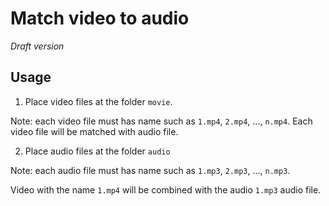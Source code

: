 # Match video to audio

_*Draft version*_


## Usage

1. Place video files at the folder `movie`.

Note: each video file must has name such as `1.mp4`, `2.mp4`, ..., `n.mp4`. Each 
video file will be matched with audio file.

2. Place audio files at the folder `audio`

Note: each audio file must has name such as `1.mp3`, `2.mp3`, ..., `n.mp3`.


Video with the name `1.mp4` will be combined with the audio `1.mp3` audio file.
